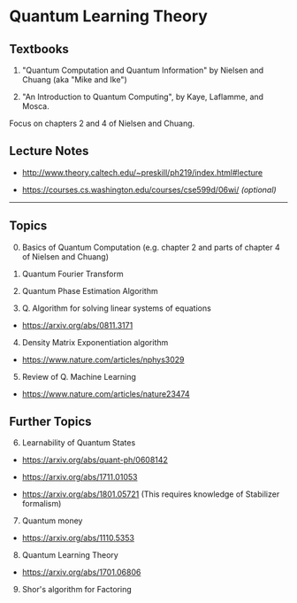 # Quantum Learning Theory

## Textbooks

1. "Quantum Computation and Quantum Information" by Nielsen and Chuang (aka "Mike and Ike")

2. "An Introduction to Quantum Computing", by Kaye, Laflamme, and Mosca.


Focus on chapters 2 and 4 of Nielsen and Chuang.

## Lecture Notes

- http://www.theory.caltech.edu/~preskill/ph219/index.html#lecture

- https://courses.cs.washington.edu/courses/cse599d/06wi/ *(optional)*

---------------------------------------------------------------------------


## Topics

0. Basics of Quantum Computation (e.g. chapter 2 and parts of chapter 4 of Nielsen and Chuang)

1. Quantum Fourier Transform

2. Quantum Phase Estimation Algorithm

3. Q. Algorithm for solving linear systems of equations
  - https://arxiv.org/abs/0811.3171

4. Density Matrix Exponentiation algorithm
  - https://www.nature.com/articles/nphys3029

5. Review of Q. Machine Learning
  - https://www.nature.com/articles/nature23474

## Further Topics

6. Learnability of Quantum States
  - https://arxiv.org/abs/quant-ph/0608142
  - https://arxiv.org/abs/1711.01053

  - https://arxiv.org/abs/1801.05721  (This requires knowledge of Stabilizer formalism)

7. Quantum money
  - https://arxiv.org/abs/1110.5353

8. Quantum Learning Theory
  - https://arxiv.org/abs/1701.06806

9. Shor's algorithm for Factoring
